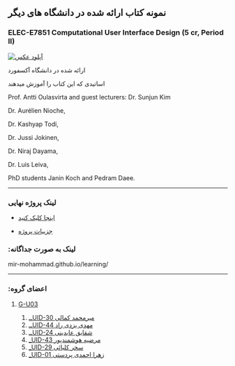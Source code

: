 ## نمونه کتاب ارائه شده در دانشگاه های دیگر

### ELEC-E7851 Computational User Interface Design (5 cr, Period II)

<a href="https://uupload.ir/view/prb6_uid.jpg" target="_blank"><img src="https://uupload.ir/files/prb6_uid_thumb.jpg" border="0" alt="آپلود عکس" /></a>

ارائه شده در دانشگاه آکسفورد

اساتیدی که این کتاب را آموزش میدهند

Prof. Antti Oulasvirta and guest lecturers: Dr. Sunjun Kim

Dr. Aurélien Nioche,

Dr. Kashyap Todi,

Dr. Jussi Jokinen,

Dr. Niraj Dayama,

Dr. Luis Leiva,

PhD students Janin Koch and Pedram Daee.

------------------

### لینک پروژه نهایی
- [ اینجا کلیک کنید](mir-mohammad.github.io/learning/)

- [ جزيیات پروژه](https://github.com/mir-mohammad/PNU_3991_AR/blob/main/HumanComputerInteraction/MK_HumanComputerInteraction_CheckList_AR_3991.pdf)



### :لینک به صورت جداگانه 
mir-mohammad.github.io/learning/

---------
### :اعضای گروه

1. [G-U03](https://github.com/AliRazavi-edu/PNU_3991/tree/master/_BSc/UserInterfaceDesgin)

    1. [ــUID-30 میرمحمد کمالی](https://github.com/AliRazavi-edu/PNU_3991/tree/master/_BSc/UserInterfaceDesgin/30_%D9%85%D9%8A%D8%B1%D9%85%D8%AD%D9%85%D8%AF%20%D9%83%D9%85%D8%A7%D9%84%D9%8A)    
    1. [ــUID-44 مهدی یزدی راد](https://github.com/AliRazavi-edu/PNU_3991/tree/master/_BSc/UserInterfaceDesgin/44_%D9%85%D9%87%D8%AF%D9%8A%20%D9%8A%D8%B2%D8%AF%D9%8A%20%D8%B1%D8%A7%D8%AF)    
    1. [ــUID-24 شقایق عابدینی](https://github.com/AliRazavi-edu/PNU_3991/tree/master/_BSc/UserInterfaceDesgin/24_%D8%B4%D9%82%D8%A7%D9%8A%D9%82%20%D8%B9%D8%A7%D8%A8%D8%AF%D9%8A%D9%86%D9%8A)    
    1. [_UID-43 مرضیه هوشمندپور](https://github.com/AliRazavi-edu/PNU_3991/tree/master/_BSc/UserInterfaceDesgin/43_%D9%85%D8%B1%D8%B6%D9%8A%D9%87%20%D9%87%D9%88%D8%B4%D9%85%D9%86%D8%AF%D9%BE%D9%88%D8%B1)    
    1. [_UID-29 سحر کلیائی](https://github.com/AliRazavi-edu/PNU_3991/tree/master/_BSc/UserInterfaceDesgin/29_%D8%B3%D8%AD%D8%B1%20%D9%83%D9%84%D9%8A%D8%A7%D9%8A%D9%8A)    
    1. [_UID-01 زهرا احمدی پردستی](https://github.com/AliRazavi-edu/PNU_3991/tree/master/_BSc/UserInterfaceDesgin/01_%D8%B2%D9%87%D8%B1%D8%A7%20%D8%A7%D8%AD%D9%85%D8%AF%D9%8A%20%D9%BE%D8%B1%D8%AF%D8%B3%D8%AA%D9%8A)   
